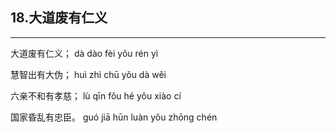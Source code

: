 ## 18.大道废有仁义
---


<ruby><rbc><rb> 大道废有仁义； </rb></rbc>
  <rtc><rt>dà dào fèi yǒu rén yì</rt></rtc>
</ruby>

<ruby><rbc><rb> 慧智出有大伪； </rb></rbc>
  <rtc><rt>huì zhì chū yǒu dà wěi</rt></rtc>
</ruby>

<ruby><rbc><rb> 六亲不和有孝慈； </rb></rbc>
  <rtc><rt>lù qīn fǒu hé yǒu xiào cí</rt></rtc>
</ruby>

<ruby><rbc><rb> 国家昏乱有忠臣。 </rb></rbc>
  <rtc><rt>guó jiā hūn luàn yǒu zhōng chén</rt></rtc>
</ruby>

<ruby><rbc><rb>   </rb></rbc>
  <rtc><rt> </rt></rtc>
</ruby>

